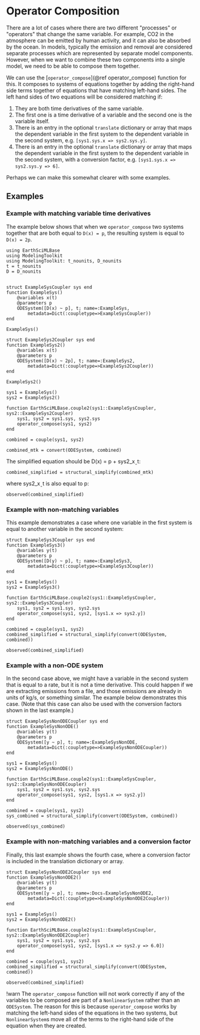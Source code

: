 # Operator Composition

There are a lot of cases where there are two different "processes" or "operators" that change the same variable. 
For example, CO2 in the atmosphere can be emitted by human activity, and it can also be absorbed by the ocean.
In models, typically the emission and removal are considered separate processes which are represented by separate
model components.
However, when we want to combine these two components into a single model, we need to be able to compose them together.

We can use the [`operator_compose`](@ref operator_compose) function for this. It composes to systems of equations together by adding the right-hand side terms together of equations that have matching left-hand sides.
The left hand sides of two equations will be considered matching if:

1. They are both time derivatives of the same variable.
2. The first one is a time derivative of a variable and the second one is the variable itself.
3. There is an entry in the optional `translate` dictionary or array that maps the dependent variable in the first system to the dependent variable in the second system, e.g. `[sys1.sys.x => sys2.sys.y]`.
4. There is an entry in the optional `translate` dictionary or array that maps the dependent variable in the first system to the dependent variable in the second system, with a conversion factor, e.g. `[sys1.sys.x => sys2.sys.y => 6]`.

Perhaps we can make this somewhat clearer with some examples.

## Examples

### Example with matching variable time derivatives

The example below shows that when we `operator_compose` two systems together that are both equal to `D(x) = p`, the resulting system is equal to `D(x) = 2p`.

```@example operator_compose
using EarthSciMLBase
using ModelingToolkit
using ModelingToolkit: t_nounits, D_nounits
t = t_nounits
D = D_nounits


struct ExampleSysCoupler sys end
function ExampleSys()
    @variables x(t)
    @parameters p
    ODESystem([D(x) ~ p], t; name=:ExampleSys,
        metadata=Dict(:coupletype=>ExampleSysCoupler))
end

ExampleSys()
```

```@example operator_compose
struct ExampleSys2Coupler sys end
function ExampleSys2()
    @variables x(t)
    @parameters p
    ODESystem([D(x) ~ 2p], t; name=:ExampleSys2,
        metadata=Dict(:coupletype=>ExampleSys2Coupler))
end

ExampleSys2()
```

```@example operator_compose
sys1 = ExampleSys()
sys2 = ExampleSys2()

function EarthSciMLBase.couple2(sys1::ExampleSysCoupler, sys2::ExampleSys2Coupler)
    sys1, sys2 = sys1.sys, sys2.sys
    operator_compose(sys1, sys2)
end

combined = couple(sys1, sys2)

combined_mtk = convert(ODESystem, combined)
```

The simplified equation should be D(x) = p + sys2_xˍt:
```@example operator_compose
combined_simplified = structural_simplify(combined_mtk)
```

 where sys2_xˍt is also equal to p:
```@example operator_compose
observed(combined_simplified)
```

### Example with non-matching variables

This example demonstrates a case where one variable in the first system is equal to another variable in the second system:


```@example operator_compose
struct ExampleSys3Coupler sys end
function ExampleSys3()
    @variables y(t)
    @parameters p
    ODESystem([D(y) ~ p], t; name=:ExampleSys3,
        metadata=Dict(:coupletype=>ExampleSys3Coupler))
end

sys1 = ExampleSys()
sys2 = ExampleSys3()

function EarthSciMLBase.couple2(sys1::ExampleSysCoupler, sys2::ExampleSys3Coupler)
    sys1, sys2 = sys1.sys, sys2.sys
    operator_compose(sys1, sys2, [sys1.x => sys2.y])
end

combined = couple(sys1, sys2)
combined_simplified = structural_simplify(convert(ODESystem, combined))
```

```@example operator_compose
observed(combined_simplified)
```

### Example with a non-ODE system

In the second case above, we might have a variable in the second system that is equal to a rate, but it is not a time derivative.
This could happen if we are extracting emissions from a file, and those emissions are already in units of kg/s, or something similar. The example below demonstrates this case. 
(Note that this case can also be used with the conversion factors shown in the last example.)

```@example operator_compose
struct ExampleSysNonODECoupler sys end
function ExampleSysNonODE()
    @variables y(t)
    @parameters p
    ODESystem([y ~ p], t; name=:ExampleSysNonODE,
        metadata=Dict(:coupletype=>ExampleSysNonODECoupler))
end

sys1 = ExampleSys()
sys2 = ExampleSysNonODE()

function EarthSciMLBase.couple2(sys1::ExampleSysCoupler, sys2::ExampleSysNonODECoupler)
    sys1, sys2 = sys1.sys, sys2.sys
    operator_compose(sys1, sys2, [sys1.x => sys2.y])
end

combined = couple(sys1, sys2)
sys_combined = structural_simplify(convert(ODESystem, combined))
```

```@example operator_compose
observed(sys_combined)
```

### Example with non-matching variables and a conversion factor

Finally, this last example shows the fourth case, where a conversion factor is included in the translation dictionary or array.

```@example operator_compose
struct ExampleSysNonODE2Coupler sys end
function ExampleSysNonODE2()
    @variables y(t)
    @parameters p
    ODESystem([y ~ p], t; name=:Docs₊ExampleSysNonODE2,
        metadata=Dict(:coupletype=>ExampleSysNonODE2Coupler))
end

sys1 = ExampleSys()
sys2 = ExampleSysNonODE2()

function EarthSciMLBase.couple2(sys1::ExampleSysCoupler, sys2::ExampleSysNonODE2Coupler)
    sys1, sys2 = sys1.sys, sys2.sys
    operator_compose(sys1, sys2, [sys1.x => sys2.y => 6.0])
end

combined = couple(sys1, sys2)
combined_simplified = structural_simplify(convert(ODESystem, combined))
```

```@example operator_compose
observed(combined_simplified)
```

!warn
    The `operator_compose` function will not work correctly if any of the variables to be 
    composed are part of a `NonlinearSystem` rather than an `ODESystem`. The reason for this
    is because `operator_compose` works by matching the left-hand sides of the equations in
    the two systems, but `NonlinearSystem`s move all of the terms to the right-hand side of
    the equation when they are created.